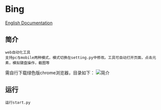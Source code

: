 # Bing


[English Documentation](README.en.md)




## 简介

    web自动化工具
    支持pc与mobile两种模式，模式切换在setting.py中修改。工具可自动打开页面，点击元素，模拟键盘操作，截图等

需自行下载绿色版chrome浏览器，目录如下：
![简介](https://i.loli.net/2019/05/27/5ceb8d3e8cbc821806.jpg)



## 运行

    运行start.py



